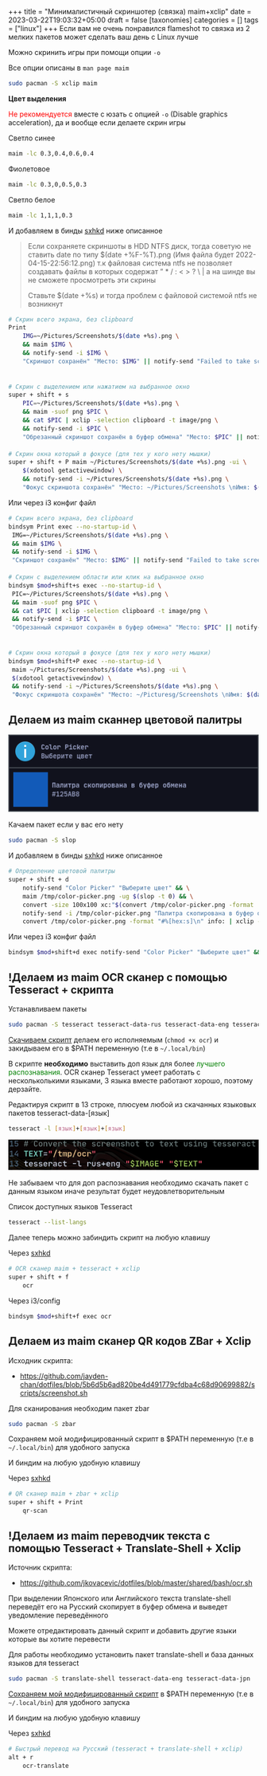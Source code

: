 +++
title = "Минималистичный скриншотер (связка) maim+xclip"
date = 2023-03-22T19:03:32+05:00
draft = false
[taxonomies]
categories = []
tags = ["linux"]
+++
Если вам не очень понравился flameshot то связка из 2 мелких пакетов может сделать ваш день с Linux лучше

Можно скринить игры при помощи опции `-o`

Все опции описаны в `man page maim`
```sh
sudo pacman -S xclip maim
```

**Цвет выделения**

<font color="red">Не рекомендуется</font> вместе с юзать с опцией `-o` (Disable graphics acceleration), да и вообще если делаете скрин игры

Светло синее
```sh
maim -lc 0.3,0.4,0.6,0.4
```
Фиолетовое
```sh
maim -lc 0.3,0,0.5,0.3
```
Светло белое
```sh
maim -lc 1,1,1,0.3
```
И добавляем в бинды [sxhkd](https://github.com/baskerville/sxhkd) ниже описанное

> Если сохраняете скриншоты в HDD NTFS диск, тогда советую не ставить date по типу $(date +%F-%T).png (Имя файла будет 2022-04-15-22:56:12.png) т.к файловая система ntfs не позволяет создавать файлы в которых содержат ” * / : < > ? \ | а на шинде вы не сможете просмотреть эти скрины
>
> Ставьте $(date +%s) и тогда проблем с файловой системой ntfs не возникнут

```sh
# Скрин всего экрана, без clipboard
Print
    IMG=~/Pictures/Screenshots/$(date +%s).png \
    && maim $IMG \
    && notify-send -i $IMG \
    "Скриншот сохранён" "Место: $IMG" || notify-send "Failed to take screenshot"


# Скрин с выделением или нажатием на выбранное окно
super + shift + s
    PIC=~/Pictures/Screenshots/$(date +%s).png \
    && maim -suof png $PIC \
    && cat $PIC | xclip -selection clipboard -t image/png \
    && notify-send -i $PIC \
    "Обрезанный скриншот сохранён в буфер обмена" "Место: $PIC" || notify-send "Failed to take screenshot"

# Скрин окна который в фокусе (для тех у кого нету мышки)
super + shift + P maim ~/Pictures/Screenshots/$(date +%s).png -ui \
    $(xdotool getactivewindow) \
    && notify-send -i ~/Pictures/Screenshots/$(date +%s).png \
    "Фокус скриншота сохранён" "Место: ~/Pictures/Screenshots \nИмя: $(date +%s).png" || notify-send "Failed to take screenshot"
```

Или через i3 конфиг файл

```sh
# Скрин всего экрана, без clipboard
bindsym Print exec --no-startup-id \
 IMG=~/Pictures/Screenshots/$(date +%s).png \
 && maim $IMG \
 && notify-send -i $IMG \
 "Скриншот сохранён" "Место: $IMG" || notify-send "Failed to take screenshot"

# Скрин с выделением области или клик на выбранное окно
bindsym $mod+shift+s exec --no-startup-id \
 PIC=~/Pictures/Screenshots/$(date +%s).png \
 && maim -suof png $PIC \
 && cat $PIC | xclip -selection clipboard -t image/png \
 && notify-send -i $PIC \
 "Обрезанный скриншот сохранён в буфер обмена" "Место: $PIC" || notify-send "Failed to take screenshot"


# Скрин окна который в фокусе (для тех у кого нету мышки)
bindsym $mod+shift+P exec --no-startup-id \
 maim ~/Pictures/Screenshots/$(date +%s).png -ui \
 $(xdotool getactivewindow) \
 && notify-send -i ~/Pictures/Screenshots/$(date +%s).png \
 "Фокус скриншота сохранён" "Место: ~/Picturesg/Screenshots \nИмя: $(date +%s).png" || notify-send "Failed to take screenshot"
```

## Делаем из maim сканнер цветовой палитры

![](/images/maim-with-xclip-useful-usage/colorpicker.png)

Качаем пакет если у вас его нету
```sh
sudo pacman -S slop
```

И добавляем в бинды [sxhkd](https://github.com/baskerville/sxhkd) ниже описанное
```sh
# Определение цветовой палитры
super + shift + d
    notify-send "Color Picker" "Выберите цвет" && \
    maim /tmp/color-picker.png -ug $(slop -t 0) && \
    convert -size 100x100 xc:"$(convert /tmp/color-picker.png -format '#%[hex:s]\n' info:)" /tmp/color-picker.png && \
    notify-send -i /tmp/color-picker.png "Палитра скопирована в буфер обмена" $(convert /tmp/color-picker.png -format "#%[hex:s]\n" info:) && \
    convert /tmp/color-picker.png -format "#%[hex:s]\n" info: | xclip -sel c
```
Или через i3 конфиг файл
```sh
bindsym $mod+shift+d exec notify-send "Color Picker" "Выберите цвет" && maim /tmp/color-picker.png -ug $(slop -t 0) && convert -size 100x100 xc:"$(convert /tmp/color-picker.png -format '#%[hex:s]\n' info:)" /tmp/color-picker.png && notify-send -i /tmp/color-picker.png "Палитра скопирована в буфер обмена" $(convert /tmp/color-picker.png -format "#%[hex:s]\n" info:) && convert /tmp/color-picker.png -format "#%[hex:s]\n" info: | xclip -sel c
```

## !Делаем из maim OCR сканер с помощью Tesseract + скрипта

Устанавливаем пакеты
```sh
sudo pacman -S tesseract tesseract-data-rus tesseract-data-eng tesseract-data-jpn
```
[Скачиваем скрипт](https://github.com/demo2k20/dots/blob/c391251f9f00fc2ce3414508c485c3af309dc6fb/.local/bin/ocr) делаем его исполняемым (`chmod +x ocr`) и закидываем его в $PATH переменную (т.е в `~/.local/bin`)


В скрипте **необходимо** выставить доп язык для более <font color="green">лучшего распознавания</font>. OCR сканер Tesseract умеет работать с нескольколькими языками, 3 языка вместе работают хорошо, поэтому дерзайте.

Редактируя скрипт в 13 строке, плюсуем любой из скачанных языковых пакетов tesseract-data-[язык]
```sh
tesseract -l [язык]+[язык]+[язык]
```
![](/images/maim-with-xclip-useful-usage/ocr.png)

Не забываем что для доп распознавания необходимо скачать пакет с данным языком иначе результат будет неудовлетворительным

Список доступных языков Tesseract
```sh
tesseract --list-langs
```
Далее теперь можно забиндить скрипт на любую клавишу

Через [sxhkd](https://github.com/baskerville/sxhkd)
```sh
# OCR сканер maim + tesseract + xclip
super + shift + f
    ocr
```
Через i3/config
```sh
bindsym $mod+shift+f exec ocr
```

## Делаем из maim сканер QR кодов ZBar + Xclip

Исходник скрипта:
* https://github.com/jayden-chan/dotfiles/blob/5b6d5b6ad820be4d491779cfdba4c68d90699882/scripts/screenshot.sh

Для сканирования необходим пакет zbar
```sh
sudo pacman -S zbar
```
Сохраняем мой модифицированный скрипт в $PATH переменную (т.е в `~/.local/bin`) для удобного запуска

И биндим на любую удобную клавишу

Через [sxhkd](https://github.com/baskerville/sxhkd)
```sh
# QR сканер maim + zbar + xclip
super + shift + Print
    qr-scan
```
## !Делаем из maim переводчик текста с помощью Tesseract + Translate-Shell + Xclip

Источник скрипта:
* https://github.com/jkovacevic/dotfiles/blob/master/shared/bash/ocr.sh

При выделении Японского или Английского текста translate-shell переведёт его на Русский скопирует в буфер обмена и выведет уведомление переведённого

Можете отредактировать данный скрипт и добавить другие языки которые вы хотите перевести

Для работы необходимо установить пакет translate-shell и база данных языков для tesseract
```sh
sudo pacman -S translate-shell tesseract-data-eng tesseract-data-jpn
```
[Сохраняем мой модифицированный скрипт](https://gitlab.com/anzix/dotfiles/-/raw/master/local/.local/bin/scripts/ocr-translate) в $PATH переменную (т.е в `~/.local/bin`) для удобного запуска

И биндим на любую удобную клавишу

Через [sxhkd](https://github.com/baskerville/sxhkd)
```sh
# Быстрый перевод на Русский (tesseract + translate-shell + xclip)
alt + r
 	ocr-translate
```

